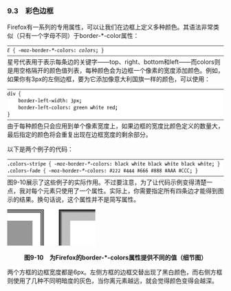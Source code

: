 ### 9.3　彩色边框

Firefox有一系列的专用属性，可以让我们在边框上定义多种颜色。其语法非常类似（只有一个字母不同）于border-*-color属性：

![361.png](../images/361.png)
星号代表用于表示每条边的关键字——top、right、bottom和left——而colors则是用空格隔开的颜色值列表，每种颜色会为边框一个像素的宽度添加颜色。例如，如果你有3px的左侧边框，要为它添加像意大利国旗一样的颜色，可以使用：

![362.png](../images/362.png)
由于每种颜色只会应用到单个像素宽度上，如果边框的宽度比颜色定义的数量大，最后指定的颜色将会重复出现在边框宽度的剩余部分。

以下是两个例子的代码：

![363.png](../images/363.png)
图9-10展示了这些例子的实际作用。不过要注意，为了让代码示例变得清楚一点，我对每个元素只使用了一个属性。实际上，你需要指定所有四条边才能得到图示的结果。换句话说，这个属性并不是简写属性。

![364.png](../images/364.png)
<center class="my_markdown"><b class="my_markdown">图9-10　为Firefox的border-*-colors属性提供不同的值（细节图）</b></center>

两个方框的边框宽度都是6px。左侧方框的边框交替出现了黑白颜色，而右侧方框则使用了几种不同明暗度的灰色，当你离元素越远，就会觉得颜色变得会越深。

